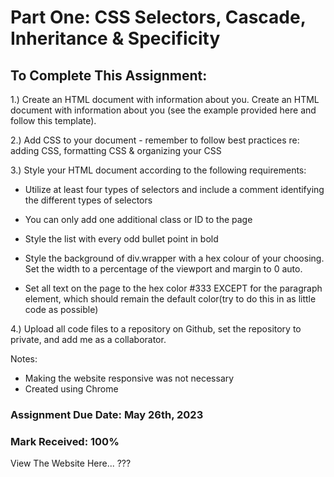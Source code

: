 # Part One: CSS Selectors, Cascade, Inheritance & Specificity
 
## To Complete This Assignment: 

1.) Create an HTML document with information about you. Create an HTML document with information about you (see the example provided here and follow this template). 

2.) Add CSS to your document - remember to follow best practices re: adding CSS, formatting CSS & organizing your CSS 

3.) Style your HTML document according to the following requirements: 
    
- Utilize at least four types of selectors and include a comment identifying the different types of selectors 

- You can only add one additional class or ID to the page 

- Style the list with every odd bullet point in bold 

- Style the background of div.wrapper with a hex colour of your choosing. Set the width to a percentage of the viewport and margin to 0 auto. 

- Set all text on the page to the hex color #333 EXCEPT for the paragraph element, which should remain the default color(try to do this in as little code as possible) 

4.) Upload all code files to a repository on Github, set the repository to private, and add me as a collaborator.

Notes: 
- Making the website responsive was not necessary 
- Created using Chrome

### Assignment Due Date: May 26th, 2023
### Mark Received: 100%

View The Website Here... ???

